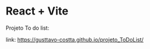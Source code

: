 # React + Vite

Projeto To do list:

link: <a> https://gusttavo-costta.github.io/projeto_ToDoList/<a/>


